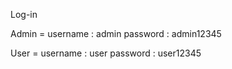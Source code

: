 Log-in

Admin =
username : admin
password : admin12345

User =
username : user
password : user12345
